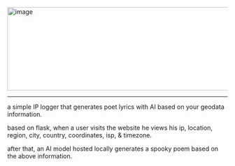 <img width="947" height="191" alt="image" src="https://github.com/user-attachments/assets/7c470bc3-99f0-441d-b460-970b89bf6d68" />

---

a simple IP logger that generates poet lyrics with AI based on your geodata information.

based on flask, when a user visits the website he views his ip, location, region, city, country, coordinates, isp, & timezone. 

after that, an AI model hosted locally generates a spooky poem based on the above information.




